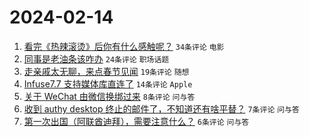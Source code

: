 # 2024-02-14

1. [看完《热辣滚烫》后你有什么感触呢？](https://www.v2ex.com/t/1015563) `34条评论` `电影`
1. [同事是老油条该咋办](https://www.v2ex.com/t/1015575) `24条评论` `职场话题`
1. [走亲戚太无聊，来点春节见闻](https://www.v2ex.com/t/1015569) `19条评论` `随想`
1. [Infuse7.7 支持媒体库直连了](https://www.v2ex.com/t/1015558) `14条评论` `Apple`
1. [关于 WeChat 由微信换绑过来](https://www.v2ex.com/t/1015587) `8条评论` `问与答`
1. [收到 authy desktop 终止的邮件了，不知道还有啥平替？](https://www.v2ex.com/t/1015565) `7条评论` `问与答`
1. [第一次出国（阿联酋迪拜），需要注意什么？](https://www.v2ex.com/t/1015579) `6条评论` `问与答`
